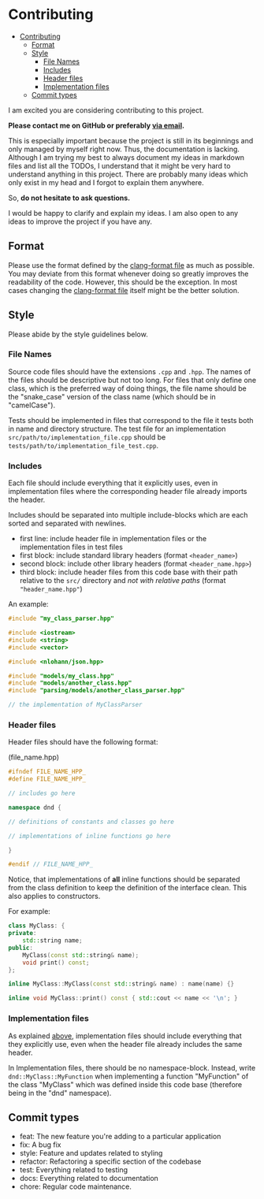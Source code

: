 # Contributing
- [Contributing](#contributing)
  - [Format](#format)
  - [Style](#style)
    - [File Names](#file-names)
    - [Includes](#includes)
    - [Header files](#header-files)
    - [Implementation files](#implementation-files)
  - [Commit types](#commit-types)

I am excited you are considering contributing to this project.

**Please contact me on GitHub or preferably [via email](mailto:tschirpf@student.hu-berlin.de).**

This is especially important because the project is still in its beginnings and only managed by myself right now. Thus, the documentation is lacking. Although I am trying my best to always document my ideas in markdown files and list all the TODOs, I understand that it might be very hard to understand anything in this project. There are probably many ideas which only exist in my head and I forgot to explain them anywhere. 

So, **do not hesitate to ask questions.**

I would be happy to clarify and explain my ideas. I am also open to any ideas to improve the project if you have any.
## Format

Please use the format defined by the [clang-format file](.clang-format) as much as possible.
You may deviate from this format whenever doing so greatly improves the readability of the code. However, this should be the exception.
In most cases changing the [clang-format file](.clang-format) itself might be the better solution.

## Style

Please abide by the style guidelines below.

### File Names
Source code files should have the extensions `.cpp` and `.hpp`. The names of the files should be descriptive but not too long. For files that only define one class, which is the preferred way of doing things, the file name should be the "snake_case" version of the class name (which should be in "camelCase").

Tests should be implemented in files that correspond to the file it tests both in name and directory structure.
The test file for an implementation `src/path/to/implementation_file.cpp` should be `tests/path/to/implementation_file_test.cpp`.

### Includes
Each file should include everything that it explicitly uses, even in implementation files where the corresponding header file already imports the header.

Includes should be separated into multiple include-blocks which are each sorted and separated with newlines.

- first line: include header file in implementation files or the implementation files in test files
- first block: include standard library headers (format `<header_name>`)
- second block: include other library headers (format `<header_name.hpp>`)
- third block: include header files from this code base with their path relative to the `src/` directory and *not with relative paths* (format `"header_name.hpp"`)

An example:
```c++
#include "my_class_parser.hpp"

#include <iostream>
#include <string>
#include <vector>

#include <nlohann/json.hpp>

#include "models/my_class.hpp"
#include "models/another_class.hpp"
#include "parsing/models/another_class_parser.hpp"

// the implementation of MyClassParser
```
### Header files
Header files should have the following format:

(file_name.hpp)
```c++
#ifndef FILE_NAME_HPP_
#define FILE_NAME_HPP_

// includes go here

namespace dnd {

// definitions of constants and classes go here

// implementations of inline functions go here

}

#endif // FILE_NAME_HPP_
```
Notice, that implementations of **all** inline functions should be separated from the class definition to keep the definition of the interface clean. This also applies to constructors.

For example:
```c++
class MyClass: {
private:
    std::string name;
public:
    MyClass(const std::string& name);
    void print() const;
};

inline MyClass::MyClass(const std::string& name) : name(name) {}

inline void MyClass::print() const { std::cout << name << '\n'; }
```

### Implementation files
As explained [above](#includes), implementation files should include everything that they explicitly use, even when the header file already includes the same header.

In Implementation files, there should be no namespace-block.
Instead, write `dnd::MyClass::MyFunction` when implementing a function "MyFunction" of the class "MyClass" which was defined inside this code base (therefore being in the "dnd" namespace).
## Commit types

- feat: The new feature you're adding to a particular application
- fix: A bug fix
- style: Feature and updates related to styling
- refactor: Refactoring a specific section of the codebase
- test: Everything related to testing
- docs: Everything related to documentation
- chore: Regular code maintenance.
